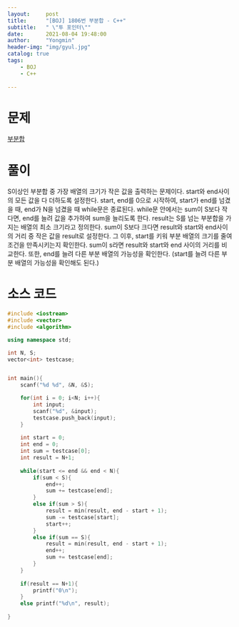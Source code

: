 ```yaml
---
layout:     post
title:      "[BOJ] 1806번 부분합 - C++"
subtitle:   " \"투 포인터\""
date:       2021-08-04 19:48:00
author:     "Yongmin"
header-img: "img/gyul.jpg"
catalog: true
tags:
    - BOJ
    - C++
  
---
```


# 문제
[부분합](https://www.acmicpc.net/problem/1806)

# 풀이

S이상인 부분합 중 가장 배열의 크기가 작은 값을 출력하는 문제이다. start와 end사이의 모든 값을 다 더하도록 설정한다. start, end를 0으로 시작하여, start가 end를 넘겼을 때, end가 N을 넘겼을 때 while문은 종료된다. while문 안에서는 sum이 S보다 작다면, end를 늘려
값을 추가하여 sum을 늘리도록 한다. result는 S를 넘는 부분합을 가지는 배열의 최소 크기라고 정의한다. sum이 S보다 크다면 result와 start와 end사이의 거리 중 작은 값을 result로 설정한다. 그 이후,
start를 키워 부분 배열의 크기를 줄여 조건을 만족시키는지 확인한다. sum이 s라면 result와 start와 end 사이의 거리를 비교한다. 또한, end를 늘려 다른 부분 배열의 가능성을 확인한다. (start를 늘려 다른 부분 배열의 가능성을 확인해도 된다.)


# 소스 코드

```c++
#include <iostream>
#include <vector>
#include <algorithm>

using namespace std;

int N, S;
vector<int> testcase;


int main(){
    scanf("%d %d", &N, &S);

    for(int i = 0; i<N; i++){
        int input;
        scanf("%d", &input);
        testcase.push_back(input);
    }
    
    int start = 0;
    int end = 0;
    int sum = testcase[0];
    int result = N+1;
    
    while(start <= end && end < N){
        if(sum < S){
            end++;
            sum += testcase[end];
        }
        else if(sum > S){
            result = min(result, end - start + 1);
            sum -= testcase[start];
            start++;
        }
        else if(sum == S){
            result = min(result, end - start + 1);
            end++;
            sum += testcase[end];
        }
    }
    
    if(result == N+1){
        printf("0\n");
    }
    else printf("%d\n", result);
    
}
```
